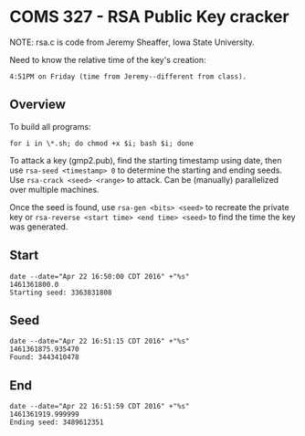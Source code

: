 # COMS 327 - RSA Public Key cracker

NOTE: rsa.c is code from Jeremy Sheaffer, Iowa State University.

Need to know the relative time of the key's creation:

    4:51PM on Friday (time from Jeremy--different from class).

## Overview
To build all programs:

    for i in \*.sh; do chmod +x $i; bash $i; done

To attack a key (gmp2.pub), find the starting timestamp using
date, then use `rsa-seed <timestamp> 0` to determine the starting
and ending seeds. Use `rsa-crack <seed> <range>` to attack.
Can be (manually) parallelized over multiple machines.

Once the seed is found, use `rsa-gen <bits> <seed>` to recreate the
private key or `rsa-reverse <start time> <end time> <seed>` to find
the time the key was generated.

## Start
    date --date="Apr 22 16:50:00 CDT 2016" +"%s"
    1461361800.0
    Starting seed: 3363831808

## Seed
    date --date="Apr 22 16:51:15 CDT 2016" +"%s"
    1461361875.935470
    Found: 3443410478

## End
    date --date="Apr 22 16:51:59 CDT 2016" +"%s"
    1461361919.999999
    Ending seed: 3489612351
